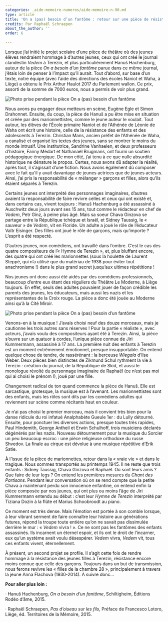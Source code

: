 ```yaml
---
categories: _aide-memoire-numeros/aide-memoire-n-90.md
type: article
title: 'On a (pas) besoin d’un fantôme : retour sur une pièce de résistance'
credits: Par Raphaël Schraepen
about_the_author: ''
order: 6

---
```

Lorsque j’ai initié le projet scolaire d’une pièce de théâtre où des jeunes élèves rendraient hommage à d’autres jeunes, ceux qui ont créé le journal clandestin _Vedem_ à Terezin, et plus particulièrement Hanuš Hachenburg, auteur de la pièce _On a besoin d’un fantôme_ parue dans ce même journal, j’étais loin de penser à l’impact qu’il aurait. Tout d’abord, sur base d’un texte, notre équipe (avec l’aide des directions des écoles Naniot et Waha, à Liège) a obtenu le Prix Arthur Haulot 2017 du Parlement wallon. Ce prix, assorti de la somme de 7000 euros, nous a permis de voir plus grand.

![Photo prise pendant la pièce On a (pas) besoin d’un fantôme](https://www.territoires-memoire.be/assets/uploads/am90-on-a-pas-besoin-d-un-fantome-retour-sur-une-piece-de-resistance-01.jpg)

Nous avons pu engager deux metteurs en scène, Eugène Egle et Simon Drahonnet. Ensuite, du coup, la pièce de Hanuš a pu être mise en situation et créée par des marionnettistes, comme le jeune auteur le voulait. Tout autour, les élèves de l’École primaire Naniot et de l’Athénée de Léonie de Waha ont écrit une histoire, celle de la résistance des enfants et des adolescents à Terezin. Christian Mans, ancien préfet de l’Athénée de Waha, a canalisé et organisé les textes des jeunes, sans se montrer le moins du monde intrusif. Une institutrice, Sandrine Vanhaelen, et deux professeurs d’histoire, Fanny Médart et Nathanaël Brugmans, ont fourni un soutien pédagogique énergique. De mon côté, j’ai tenu à ce que nulle absurdité historique ne dénature le propos. Certes, nous avons dû adapter la réalité, après tout, il s’agissait d’une fiction. Nous avons également dû composer avec le fait qu’il y avait davantage de jeunes actrices que de jeunes acteurs. Ainsi, j’ai pris la responsabilité de « mélanger » garçons et filles, alors qu’ils étaient séparés à Terezin.

Certains jeunes ont interprété des personnages imaginaires, d’autres avaient la responsabilité de faire revivre celles et ceux qui ont existé et, dans certains cas, vivent toujours : Hanuš Hachenburg a été assassiné à Auschwitz deux jours avant ses 15 ans, tout comme le rédacteur en chef de _Vedem_, Petr Ginz, à peine plus âgé. Mais sa soeur Chava Ginzova se partage entre la République tchèque et Israël, et Sidney Taussig, le « sauveur » de _Vedem_, vit en Floride. Un adulte a joué le rôle de l’éducateur Valtr Eisinger. Des filles ont joué le rôle de garçons, mais qu’importe ? L’esprit a été respecté.

D’autres jeunes, non comédiens, ont travaillé dans l’ombre. C’est le cas des quatre compositeurs de l’« Hymne de Terezin », et, plus bluffant encore, des quatre qui ont créé les marionnettes (sous la houlette de Laurent Steppé, qui n’a utilisé que du matériau de 1938 pour éviter tout anachronisme !) dans le plus grand secret jusqu’aux ultimes répétitions !

Nos jeunes ont donc aussi été aidés par des comédiens professionnels, beaucoup d’entre eux étant des réguliers du Théâtre Le Moderne, à Liège toujours. En effet, seuls des adultes pouvaient jouer de façon crédible les parents des jeunes, les éducateurs, mais aussi les nazis et les représentantes de la Croix rouge. La pièce a donc été jouée au Moderne ainsi qu’à la Cité Miroir.

![Photo prise pendant la pièce On a (pas) besoin d’un fantôme](https://www.territoires-memoire.be/assets/uploads/am90-on-a-pas-besoin-d-un-fantome-retour-sur-une-piece-de-resistance-02.jpg)

Venons-en à la musique ! J’avais choisi neuf des douze morceaux, mais je cautionne les trois autres sans réserves ! Pour la partie « réaliste », avec acteurs, j’avais voulu des compositeurs ayant été à Terezin. Ainsi, la pièce s’ouvre sur un quatuor à cordes, l’unique pièce connue de Jiri Kummermann, assassiné à 17 ans. La première nuit des enfants à Terezin est un moment extrêmement émotionnel, presque insupportable. On entend quelque chose de tendre, de rassérénant : la berceuse _Wiegala_ d’Ilse Weber. Deux pièces bien distinctes de Zikmund Schul rythment la vie à Terezin : création du journal, de la République de Skid, et aussi le monologue révolté du personnage imaginaire de Raphaël (ce n’est pas moi qui ai choisi le prénom !), joué par une fille.

Changement radical de ton quand commence la pièce de Hanuš. Elle est sarcastique, grotesque, la musique est à l’avenant. Les marionnettistes sont des enfants, mais les rôles sont dits par les comédiens adultes qui reviennent sur scène comme récitants haut en couleur.

Je n’ai pas choisi le premier morceau, mais il convient très bien pour la danse ridicule du roi infatué Analphabète Gueule 1er : du Lully détourné. Ensuite, pour ponctuer les diverses actions, presque toutes très rapides, Paul Hindemith, George Antheil et Erwin Schulhoff, trois musiciens déclarés dégénérés par les nazis. Nouveau détournement pour la musique du Sorcier un peu beaucoup escroc : une pièce religieuse orthodoxe du russe Shvedov. La finale au cirque est dévolue à une musique répétitive d’Erik Satie.

À l’issue de la pièce de marionnettes, retour dans la « vraie vie » et dans le tragique. Nous sommes transportés au printemps 1945. Il ne reste que trois enfants : Sidney Taussig, Chava Ginzova et Raphaël. Où sont leurs amis ? Que faire de leur legs ? On entend les premières mesures du _Chant des Partisans_. Pendant leur conversation où on se rend compte que la petite Chava a maintenant perdu son innocence enfantine, on entend enfin la pièce composée par nos jeunes, qui ont plus ou moins l’âge de Jiri Kummermann entendu au début : c’est leur _Hymne de Terezin_ interprété par Tiziana Dozin à la flûte et Marius Schoobroodt au piano.

Ce moment est très dense. Mais l’émotion est portée à son comble lorsque, à leur vibrant serment de faire connaître leur histoire aux générations futures, répond la troupe toute entière qu’on ne savait pas dissimulée derrière le mur : « _Vedem_ vivra ! ». Ce ne sont pas les fantômes des enfants assassinés. Ils incarnent un éternel espoir, et ils ont le droit de l’incarner, eux qu’un système avait voulu désespérer. _Vedem_ vivra, _Vedem_ vit, tous ces enfants vivent, éternellement.

À présent, un second projet se profile. Il s’agit cette fois de rendre hommage à la résistance des jeunes filles à Terezin, résistance encore moins connue que celle des garçons. Toujours dans un but de transmission, nous ferons revivre les « filles de la chambre 28 », principalement à travers la jeune Anna Flachova (1930-2014). À suivre donc…

**Pour aller plus loin :**

· Hanuš Hachenburg, _On a besoin d’un fantôme_, Schiltigheim, Éditions Rodéo d’âme, 2015.

· Raphaël Schraepen, _Pas d’oiseau sur les fils_, Préface de Francesco Lotoro, Liège, éd. Territoires de la Mémoire, 2015.